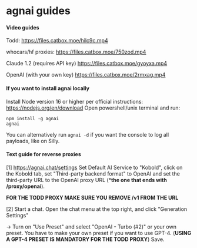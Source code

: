 # agnai guides

#### Video guides

Todd: https://files.catbox.moe/hilc9c.mp4

whocars/hf proxies: https://files.catbox.moe/750zod.mp4

Claude 1.2 (requires API key) https://files.catbox.moe/gyoyxa.mp4

OpenAI (with your own key) https://files.catbox.moe/2rmxag.mp4

#### If you want to install agnai locally

Install Node version 16 or higher per official instructions: https://nodejs.org/en/download
Open powershell/unix terminal and run:
```
npm install -g agnai
agnai
```
You can alternatively run `agnai -d` if you want the console to log all payloads, like on Silly.

#### Text guide for reverse proxies

[1] https://agnai.chat/settings Set Default AI Service to "Kobold", click on the Kobold tab, set "Third-party backend format" to OpenAI and set the third-party URL to the OpenAI proxy URL (***the one that ends with /proxy/openai**).

**FOR THE TODD PROXY MAKE SURE YOU REMOVE /v1 FROM THE URL**

[2]  Start a chat. Open the chat menu at the top right, and click "Generation Settings"

-> Turn on "Use Preset" and select "OpenAI - Turbo (#2)" or your own preset. You have to make your own preset if you want to use GPT-4. (**USING A GPT-4 PRESET IS MANDATORY FOR THE TODD PROXY**) Save.